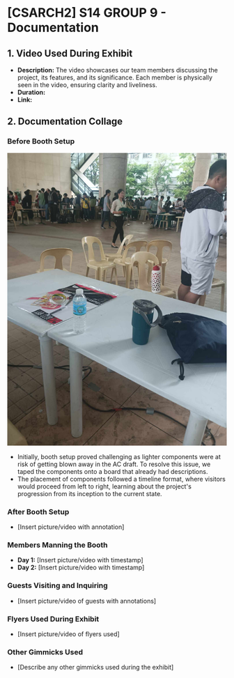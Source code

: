 # [CSARCH2] S14 GROUP 9 - Documentation


## 1. Video Used During Exhibit

- **Description:** The video showcases our team members discussing the project, its features, and its significance. Each member is physically seen in the video, ensuring clarity and liveliness.
- **Duration:**
- **Link:** 
  
## 2. Documentation Collage

### Before Booth Setup
![Alt Text](setup1.jpg)
- Initially, booth setup proved challenging as lighter components were at risk of getting blown away in the AC draft. To resolve this issue, we taped the components onto a board that already had descriptions.
- The placement of components followed a timeline format, where visitors would proceed from left to right, learning about the project's progression from its inception to the current state.


### After Booth Setup
- [Insert picture/video with annotation]

### Members Manning the Booth
- **Day 1:** [Insert picture/video with timestamp]
- **Day 2:** [Insert picture/video with timestamp]

### Guests Visiting and Inquiring
- [Insert picture/video of guests with annotations]

### Flyers Used During Exhibit
- [Insert picture/video of flyers used]

### Other Gimmicks Used
- [Describe any other gimmicks used during the exhibit]
